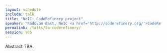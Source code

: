 ```yaml
---
layout: schedule
include: talk
title: "NeIC: CodeRefinery project"
speaker: "Radovan Bast, NeIC <a href='http://coderefinery.org/'>CodeRefinery</a> Project leader"
permalink: /talks/5a-coderefinery/
session: s05
---
```


Abstract TBA.
